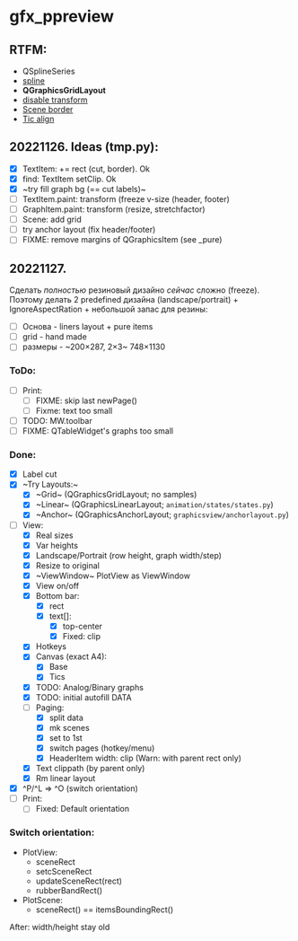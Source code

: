 # gfx_ppreview

## RTFM:

- QSplineSeries
- [spline](https://www.toptal.com/c-plus-plus/rounded-corners-bezier-curves-qpainter)
- **QGraphicsGridLayout**
- [disable transform](https://stackoverflow.com/questions/1222914/qgraphicsview-and-qgraphicsitem-don%C2%B4t-scale-item-when-scaling-the-view-rect)
- [Scene border](https://www.qtcentre.org/threads/13814-how-to-enable-borders-in-QGraphicsScene)
- [Tic align](https://www.qtcentre.org/threads/51168-QGraphicsTextItem-center-based-coordinates)

## 20221126. Ideas (tmp.py):

- [x] TextItem: += rect (cut, border). Ok
- [x] find: TextItem setClip. Ok
- [x] ~try fill graph bg (== cut labels)~
- [ ] TextItem.paint: transform (freeze v-size (header, footer)
- [ ] GraphItem.paint: transform (resize, stretchfactor)
- [ ] Scene: add grid
- [ ] try anchor layout (fix header/footer)
- [ ] FIXME: remove margins of QGraphicsItem (see _pure)

## 20221127.

Сделать *полностью* резиновый дизайно *сейчас* сложно (freeze).
Поэтому делать 2 predefined дизайна (landscape/portrait) + IgnoreAspectRation + небольшой запас для резины:

- [ ] Основа - liners layout + pure items
- [ ] grid - hand made
- [ ] размеры - ~200×287, 2×3~ 748×1130

### ToDo:
- [ ] Print:
  - [ ] FIXME: skip last newPage()
  - [ ] Fixme: text too small
- [ ] TODO: MW.toolbar
- [ ] FIXME: QTableWidget's graphs too small

### Done:
- [x] Label cut
- [x] ~Try Layouts:~
  + [x] ~Grid~ (QGraphicsGridLayout; no samples)
  + [x] ~Linear~ (QGraphicsLinearLayout; `animation/states/states.py`)
  + [x] ~Anchor~ (QGraphicsAnchorLayout; `graphicsview/anchorlayout.py`)
- [ ] View:
  + [x] Real sizes
  + [x] Var heights
  + [x] Landscape/Portrait (row height, graph width/step)
  + [x] Resize to original
  + [x] ~ViewWindow~ PlotView as ViewWindow
  + [x] View on/off
  + [x] Bottom bar:
    * [x] rect
    * [x] text[]:
      + [x] top-center
      + [x] Fixed: clip
  + [x] Hotkeys
  + [x] Canvas (exact A4):
    - [x] Base
    - [x] Tics
  + [x] TODO: Analog/Binary graphs
  + [x] TODO: initial autofill DATA
  + [ ] Paging:
    + [x] split data
    + [x] mk scenes
    + [x] set to 1st
    + [x] switch pages (hotkey/menu)
    + [x] HeaderItem width: clip (Warn: with parent rect only)
  + [x] Text clippath (by parent only)
  + [x] Rm linear layout
- [x] ^P/^L => ^O (switch orientation)
- [ ] Print:
  - [ ] Fixed: Default orientation

### Switch orientation:
- PlotView:
  + sceneRect
  + setcSceneRect
  + updateSceneRect(rect)
  + rubberBandRect()
- PlotScene:
  + sceneRect() == itemsBoundingRect()

After: width/height stay old
